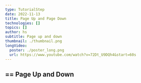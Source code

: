```yaml
---
type: TutorialStep
date: 2022-11-13
title: Page Up and Page Down
technologies: []
topics: []
author: hs
subtitle: Page up and down
thumbnail: ./thumbnail.png
longVideo:
  poster: ./poster_long.png
  url: https://www.youtube.com/watch?v=72Dt_U9DQh4&start=60s
---
```


== Page Up and Down
- 
